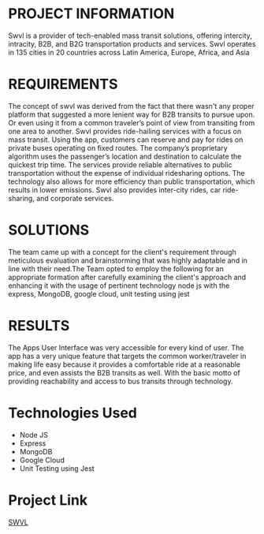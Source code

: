 
# PROJECT INFORMATION

Swvl is a provider of tech-enabled mass transit solutions, offering intercity, intracity, B2B, and B2G transportation products and services. Swvl operates in 135 cities in 20 countries across Latin America, Europe, Africa, and Asia


# REQUIREMENTS

The concept of swvl was derived from the fact that there wasn't any proper platform that suggested a more lenient way for B2B transits to pursue upon. Or even using it from a common traveler’s point of view from transiting from one area to another. Swvl provides ride-hailing services with a focus on mass transit. Using the app, customers can reserve and pay for rides on private buses operating on fixed routes. The company’s proprietary algorithm uses the passenger’s location and destination to calculate the quickest trip time. The services provide reliable alternatives to public transportation without the expense of individual ridesharing options. The technology also allows for more efficiency than public transportation, which results in lower emissions. Swvl also provides inter-city rides, car ride-sharing, and corporate services.

# SOLUTIONS

The team came up with a concept for the client's requirement through meticulous evaluation and brainstorming that was highly adaptable and in line with their need.The Team opted to employ the following for an appropriate formation after carefully examining the client's approach and enhancing it with the usage of pertinent technology node js with the express, MongoDB, google cloud, unit testing using jest

# RESULTS

The Apps User Interface was very accessible for every kind of user. The app has a very unique feature that targets the common worker/traveler in making life easy because it provides a comfortable ride at a reasonable price, and even assists the B2B transits as well. With the basic motto of providing reachability and access to bus transits through technology.

# Technologies Used

- Node JS
- Express
- MongoDB
- Google Cloud
- Unit Testing using Jest

# Project Link

[SWVL](https://play.google.com/store/apps/details?id=io.swvl.customer&hl=en&gl=US)
